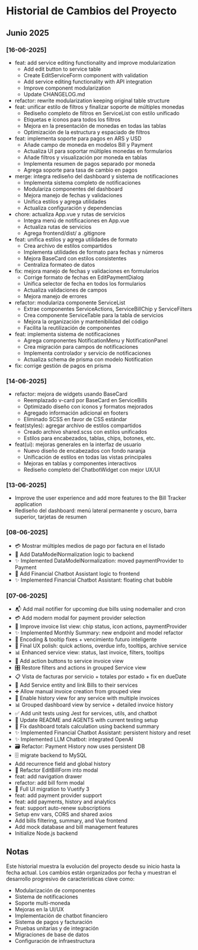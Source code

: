 # Historial de Cambios del Proyecto

## Junio 2025

### [16-06-2025]
- feat: add service editing functionality and improve modularization
  - Add edit button to service table
  - Create EditServiceForm component with validation
  - Add service editing functionality with API integration
  - Improve component modularization
  - Update CHANGELOG.md
- refactor: rewrite modularization keeping original table structure
- feat: unificar estilo de filtros y finalizar soporte de múltiples monedas
  - Rediseño completo de filtros en ServiceList con estilo unificado
  - Etiquetas e íconos para todos los filtros
  - Mejora en la presentación de monedas en todas las tablas
  - Optimización de la estructura y espaciado de filtros
- feat: implementa soporte para pagos en ARS y USD
  - Añade campo de moneda en modelos Bill y Payment
  - Actualiza UI para soportar múltiples monedas en formularios
  - Añade filtros y visualización por moneda en tablas
  - Implementa resumen de pagos separado por moneda
  - Agrega soporte para tasa de cambio en pagos
- merge: integra rediseño del dashboard y sistema de notificaciones
  - Implementa sistema completo de notificaciones
  - Modulariza componentes del dashboard
  - Mejora manejo de fechas y validaciones
  - Unifica estilos y agrega utilidades
  - Actualiza configuración y dependencias
- chore: actualiza App.vue y rutas de servicios
  - Integra menú de notificaciones en App.vue
  - Actualiza rutas de servicios
  - Agrega frontend/dist/ a .gitignore
- feat: unifica estilos y agrega utilidades de formato
  - Crea archivo de estilos compartidos
  - Implementa utilidades de formato para fechas y números
  - Mejora BaseCard con estilos consistentes
  - Centraliza formateo de datos
- fix: mejora manejo de fechas y validaciones en formularios
  - Corrige formato de fechas en EditPaymentDialog
  - Unifica selector de fecha en todos los formularios
  - Actualiza validaciones de campos
  - Mejora manejo de errores
- refactor: modulariza componente ServiceList
  - Extrae componentes ServiceActions, ServiceBillChip y ServiceFilters
  - Crea componente ServiceTable para la tabla de servicios
  - Mejora la organización y mantenibilidad del código
  - Facilita la reutilización de componentes
- feat: implementa sistema de notificaciones
  - Agrega componentes NotificationMenu y NotificationPanel
  - Crea migración para campos de notificaciones
  - Implementa controlador y servicio de notificaciones
  - Actualiza schema de prisma con modelo Notification
- fix: corrige gestión de pagos en prisma

### [14-06-2025]
- refactor: mejora de widgets usando BaseCard
  - Reemplazado v-card por BaseCard en ServiceBills
  - Optimizado diseño con iconos y formatos mejorados
  - Agregado información adicional en footers
  - Eliminado SCSS en favor de CSS estándar
- feat(styles): agregar archivo de estilos compartidos
  - Creado archivo shared.scss con estilos unificados
  - Estilos para encabezados, tablas, chips, botones, etc.
- feat(ui): mejoras generales en la interfaz de usuario
  - Nuevo diseño de encabezados con fondo naranja
  - Unificación de estilos en todas las vistas principales
  - Mejoras en tablas y componentes interactivos
  - Rediseño completo del ChatbotWidget con mejor UX/UI

### [13-06-2025]
- Improve the user experience and add more features to the Bill Tracker application
- Rediseño del dashboard: menú lateral permanente y oscuro, barra superior, tarjetas de resumen

### [08-06-2025]
- 💳 Mostrar múltiples medios de pago por factura en el listado
- 🤖 Add DataModelNormalization logic to backend
- ✨ Implemented DataModelNormalization: moved paymentProvider to Payment
- 🤖 Add Financial Chatbot Assistant logic to frontend
- ✨ Implemented Financial Chatbot Assistant: floating chat bubble

### [07-06-2025]
- 📬 Add mail notifier for upcoming due bills using nodemailer and cron
- 💳 Add modern modal for payment provider selection
- 🧾 Improve invoice list view: chip status, icon actions, paymentProvider
- ✨ Implemented Monthly Summary: new endpoint and model refactor
- 🧼 Encoding & tooltip fixes + vencimiento futuro inteligente
- 🎯 Final UX polish: quick actions, overdue info, tooltips, archive service
- 📊 Enhanced service view: status, last invoice, filters, tooltips
- 🧾 Add action buttons to service invoice view
- 🎛️ Restore filters and actions in grouped Service view
- 📋 Vista de facturas por servicio + totales por estado + fix en dueDate
- 🧱 Add Service entity and link Bills to their services
- ➕ Allow manual invoice creation from grouped view
- 📄 Enable history view for any service with multiple invoices
- 📊 Grouped dashboard view by service + detailed invoice history
- ✅ Add unit tests using Jest for services, utils, and chatbot
- 📄 Update README and AGENTS with current testing setup
- 🐞 Fix dashboard totals calculation using backend summary
- ✨ Implemented Financial Chatbot Assistant: persistent history and reset
- ✨ Implemented LLM Chatbot: integrated OpenAI
- 🗃️ Refactor: Payment History now uses persistent DB
- 🗄️ migrate backend to MySQL
- Add recurrence field and global history
- 💄 Refactor EditBillForm into modal
- feat: add navigation drawer
- refactor: add bill form modal
- 🎨 Full UI migration to Vuetify 3
- feat: add payment provider support
- feat: add payments, history and analytics
- feat: support auto-renew subscriptions
- Setup env vars, CORS and shared axios
- Add bills filtering, summary, and Vue frontend
- Add mock database and bill management features
- Initialize Node.js backend

## Notas
Este historial muestra la evolución del proyecto desde su inicio hasta la fecha actual. Los cambios están organizados por fecha y muestran el desarrollo progresivo de características clave como:

- Modularización de componentes
- Sistema de notificaciones
- Soporte multi-moneda
- Mejoras en la UI/UX
- Implementación de chatbot financiero
- Sistema de pagos y facturación
- Pruebas unitarias y de integración
- Migraciones de base de datos
- Configuración de infraestructura

